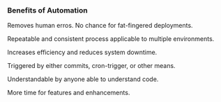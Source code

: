 ### Benefits of Automation
<section data-transition="fade-in slide-out">
    <p class="fragment current-visible">Removes human erros. No chance for fat-fingered deployments.</p>
</section>
<section data-transition="fade-in slide-out">
    <p class="fragment current-visible">Repeatable and consistent process applicable to multiple environments.</p>
</section>
<section data-transition="fade-in slide-out">
    <p class="fragment current-visible">Increases efficiency and reduces system downtime.</p>
</section>
<section data-transition="fade-in slide-out">
    <p class="fragment current-visible">Triggered by either commits, cron-trigger, or other means.</p>
</section>
<section data-transition="fade-in slide-out">
    <p class="fragment current-visible">Understandable by anyone able to understand code.</p>
</section>
<section data-transition="fade-in slide-out">
    <p class="fragment current-visible">More time for features and enhancements.</p>
</section>
<section>
